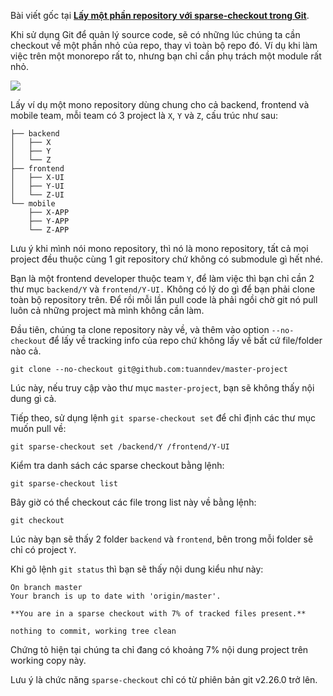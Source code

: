 Bài viết gốc tại [**Lấy một phần repository với sparse-checkout trong Git**](https://www.tuann.dev/2022/09/lay-mot-phan-repository-voi-sparse-checkout-trong-git.html).

Khi sử dụng Git để quản lý source code, sẽ có những lúc chúng ta cần checkout về một phần nhỏ của repo, thay vì toàn bộ repo đó. Ví dụ khi làm việc trên một monorepo rất to, nhưng bạn chỉ cần phụ trách một module rất nhỏ.

![](https://images.viblo.asia/eb71168f-9a0f-490a-a501-6d57b9f525de.png)

Lấy ví dụ một mono repository dùng chung cho cả backend, frontend và mobile team, mỗi team có 3 project là `X`, `Y` và `Z`, cấu trúc như sau:
```
├── backend
│   ├── X
│   ├── Y
│   └── Z
├── frontend
│   ├── X-UI
│   ├── Y-UI
│   └── Z-UI
└── mobile
    ├── X-APP
    ├── Y-APP
    └── Z-APP
```
Lưu ý khi mình nói mono repository, thì nó là mono repository, tất cả mọi project đều thuộc cùng 1 git repository chứ không có submodule gì hết nhé.

Bạn là một frontend developer thuộc team `Y`, để làm việc thì bạn chỉ cần 2 thư mục `backend/Y` và `frontend/Y-UI.` Không có lý do gì để bạn phải clone toàn bộ repository trên. Để rồi mỗi lần pull code là phải ngồi chờ git nó pull luôn cả những project mà mình không cần làm.

Đầu tiên, chúng ta clone repository này về, và thêm vào option `--no-checkout` để lấy về tracking info của repo chứ không lấy về bất cứ file/folder nào cả.

`git clone --no-checkout git@github.com:tuanndev/master-project`

Lúc này, nếu truy cập vào thư mục `master-project`, bạn sẽ không thấy nội dung gì cả.

Tiếp theo, sử dụng lệnh `git sparse-checkout set` để chỉ định các thư mục muốn pull về:

`git sparse-checkout set /backend/Y /frontend/Y-UI`

Kiểm tra danh sách các sparse checkout bằng lệnh:

`git sparse-checkout list`

Bây giờ có thể checkout các file trong list này về bằng lệnh:

`git checkout`

Lúc này bạn sẽ thấy 2 folder `backend` và `frontend`, bên trong mỗi folder sẽ chỉ có project `Y`.

Khi gõ lệnh `git status` thì bạn sẽ thấy nội dung kiểu như này:

```
On branch master
Your branch is up to date with 'origin/master'.
 
**You are in a sparse checkout with 7% of tracked files present.**
 
nothing to commit, working tree clean
```
Chứng tỏ hiện tại chúng ta chỉ đang có khoảng 7% nội dung project trên working copy này.

Lưu ý là chức năng `sparse-checkout` chỉ có từ phiên bản git v2.26.0 trở lên.